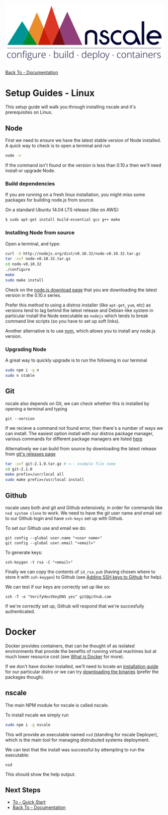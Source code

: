 
![nscale](../_imgs/logo.png)

[Back To - Documentation](../README.md)

# Setup Guides - Linux

This setup guide will walk you through installing nscale and it's prerequisites on Linux.

## Node

First we need to ensure we have the latest stable version of
Node installed. A quick way to check is to open a terminal
and run

```sh
node -v
```

If the command isn't found or the version is less than 0.10.x
then we'll need install or upgrade Node.

### Build dependencies

If you are running on a fresh linux installation, you might miss some packages for building node.js from source.

On a standard Ubuntu 14.04 LTS release (like on AWS):
```bash
$ sudo apt-get install build-essential gcc g++ make
```

### Installing Node from source

Open a terminal, and type:

```sh
curl -O http://nodejs.org/dist/v0.10.32/node-v0.10.32.tar.gz
tar -xvf node-v0.10.32.tar.gz
cd node-v0.10.32
./configure
make
sudo make install
```

Check on the [node.js download page](hhttp://nodejs.org/download/) that you are downloading the latest version in the 0.10.x series.

Prefer this method to using a distros installer (like `apt-get`, `yum`, etc)
as versions tend to lag behind the latest release and  Debian-like system in particular install the Node executable as `nodejs` which tends to
break command line scripts (so you have to set up soft links).

Another alternative is to use [nvm](http://github.com/creationix/nvm), which allows you to install any node.js version.

### Upgrading Node

A great way to quickly upgrade is to run the following in our terminal

```sh
sudo npm i -g n
sudo n stable
```

## Git

nscale also depends on Git, we can check whether this is installed
by opening a terminal and typing

```
git --version
```

If we recieve a command not found error, then there's a number of ways
we can install. The easiest option install with our distros package manager,
various commands for different package managers are listed [here][git-install]

Alternatively we can build from source by downloading the latest
release from [git's releases page][git-releases]

```sh
tar -xvf git-2.1.0.tar.gz # <-- example file name
cd git-2.1.0
make prefix=/usr/local all
sudo make prefix=/usr/local install
```

## Github

nscale uses both and git and Github extensively, in order for commands
like `nsd system clone` to work. We need to have the git user name and
email set to our Github login and have `ssh-keys` set up with Github.

To set our Github use and email we do:

```
git config --global user.name "<user name>"
git config --global user.email "<email>"
```

To generate keys:

```
ssh-keygen -t rsa -C "<email>"
```

Finally we can copy the contents of `id_rsa.pub` (having chosen where to store it with `ssh-keygen`) to Github (see [Adding SSH keys to Github][] for help).

We can test if our keys are correctly set up like so:

```
ssh -T -o "VerifyHostKeyDNS yes" git@github.com
```

If we're correctly set up, Github will respond that we're succesfully authenticated.

# Docker

Docker provides containers, that can be thought of as isolated environments
that provide the benefits of running virtual machines but at much
lower resource cost (see [What is Docker][] for more).

If we don't have docker installed, we'll need to locate an
[installation guide][docker-install] for our particular
distro or we can try [downloading the binaries][docker-install-binaries]
(prefer the packages though).


## nscale

The main NPM module for nscale is called nscale.

To install nscale we simply run

```sh
sudo npm i -g nscale
```

This will provide an executable named `nsd` (standing for nscale Deployer),
which is the main tool for managing distrubuted systems deployment.

We can test that the install was successful by attempting to run the executable:

```
nsd
```

This should show the help output.

## Next Steps

* [To - Quick Start](../general/quick-start.md)
* [Back To - Documentation](../README.md)


[Linux Development Quick Start Guide]: Linux-Development-Quick-Start-Guide

[nscale]: #nscale

[What is Docker]: https://www.docker.com/whatisdocker/
[docker-install]: https://docs.docker.com/installation/#installation
[docker-install-binaries]: https://docs.docker.com/installation/binaries/
[git-install]: http://git-scm.com/download/linux
[git-releases]: https://github.com/git/git/releases/

[generating ssh keys article]: https://help.github.com/articles/generating-ssh-keys

[Adding SSH keys to Github]: https://help.github.com/articles/generating-ssh-keys#step-3-add-your-ssh-key-to-github
